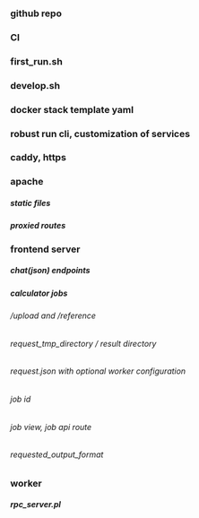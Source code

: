 ### github repo
### CI
### first_run.sh
### develop.sh
### docker stack template yaml
### robust run cli, customization of services
### caddy, https
### apache
##### static files
##### proxied routes
### frontend server
##### chat(json) endpoints
##### calculator jobs
###### /upload and /reference
###### request_tmp_directory / result directory
###### request.json with optional worker configuration
###### job id
###### job view, job api route
###### requested_output_format

### worker
##### rpc_server.pl
